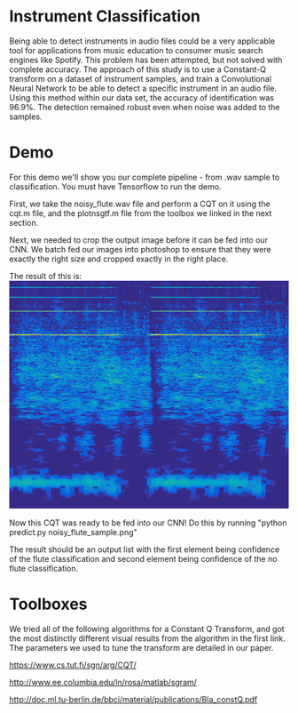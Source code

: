 # Instrument Classification
Being able to detect instruments in audio files could be a very applicable
tool for applications from music education to consumer music search engines
like Spotify. This problem has been attempted, but not solved with complete
accuracy. The approach of this study is to use a Constant-Q transform on a
dataset of instrument samples, and train a Convolutional Neural Network to
be able to detect a specific instrument in an audio file. Using this method
within our data set, the accuracy of identification was 96.9%. The detection
remained robust even when noise was added to the samples.

# Demo
For this demo we'll show you our complete pipeline - from .wav sample to classification. 
You must have Tensorflow to run the demo.  

First, we take the noisy_flute.wav file and perform a CQT on it using the cqt.m file, and the plotnsgtf.m file from the toolbox we linked in the next section.

Next, we needed to crop the output image before it can be fed into our CNN.  We batch fed our images into photoshop to ensure that they were exactly the right size and cropped exactly in the right place.

The result of this is:
![alt text](https://github.com/honeyimholm/Instrument-Classification/blob/master/noisy_flute_sample.png)

Now this CQT was ready to be fed into our CNN! Do this by running "python predict.py noisy_flute_sample.png" 
 
The result should be an output list with the first element being confidence of the flute classification and second element being confidence of the no flute classification.

# Toolboxes

We tried all of the following algorithms for a Constant Q Transform, and got the most distinctly different visual results from the algorithm in the first link.  The parameters we used to tune the transform are detailed in our paper.

https://www.cs.tut.fi/sgn/arg/CQT/ 

http://www.ee.columbia.edu/ln/rosa/matlab/sgram/

http://doc.ml.tu-berlin.de/bbci/material/publications/Bla_constQ.pdf
